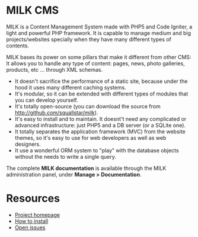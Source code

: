 # MILK CMS

MILK is a Content Management System made with PHP5 and Code Igniter, a light and powerful PHP framework.
It is capable to manage medium and big projects/websites specially when they have many different types of contents.


MILK bases its power on some pillars that make it different from other CMS:
It allows you to handle any type of content: pages, news, photo galleries, products, etc ... through XML schemas.

 * It doesn't sacrifice the performance of a static site, because under the hood it uses many different caching systems.
 * It's modular, so it can be extended with different types of modules that you can develop yourself.
 * It's totally open-source (you can download the source from http://github.com/squallstar/milk).
 * It's easy to install and to maintain. It doesnt't need any complicated or advanced infrastructure: just PHP5 and a DB server (or a SQLite one).
  * It totally separates the application framework (MVC) from the website themes, so it's easy to use for web developers as well as web designers.
  * It use a wonderful ORM system to "play" with the database objects without the needs to write a single query.

The complete **MILK documentation** is available through the MILK administration panel, under **Manage > Documentation**.

# Resources

 * [Project homepage](https://github.com/squallstar/milk)
 * [How to install](https://github.com/squallstar/milk/wiki/2.-Installazione)
 * [Open issues](https://github.com/squallstar/milk/issues)
